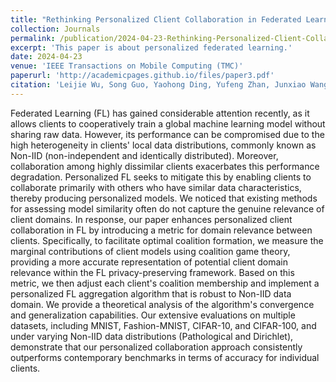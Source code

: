 ```yaml
---
title: "Rethinking Personalized Client Collaboration in Federated Learning"
collection: Journals
permalink: /publication/2024-04-23-Rethinking-Personalized-Client-Collaboration-in-Federated-Learning
excerpt: 'This paper is about personalized federated learning.'
date: 2024-04-23
venue: 'IEEE Transactions on Mobile Computing (TMC)'
paperurl: 'http://academicpages.github.io/files/paper3.pdf'
citation: 'Leijie Wu, Song Guo, Yaohong Ding, Yufeng Zhan, Junxiao Wang, Wenchao Xu, Yufeng Zhan, and Anne-Marie Kermarrec. &quot;Rethinking Personalized Client Collaboration in Federated Learning.&quot; <i>IEEE Transactions on Mobile Computing (TMC)</i>. (2024).'
---
```



Federated Learning (FL) has gained considerable attention recently, as it allows clients to cooperatively train a global machine learning model without sharing raw data. However, its performance can be compromised due to the high heterogeneity in clients' local data distributions, commonly known as Non-IID (non-independent and identically distributed). Moreover, collaboration among highly dissimilar clients exacerbates this performance degradation. Personalized FL seeks to mitigate this by enabling clients to collaborate primarily with others who have similar data characteristics, thereby producing personalized models. We noticed that existing methods for assessing model similarity often do not capture the genuine relevance of client domains. In response, our paper enhances personalized client collaboration in FL by introducing a metric for domain relevance between clients. Specifically, to facilitate optimal coalition formation, we measure the marginal contributions of client models using coalition game theory, providing a more accurate representation of potential client domain relevance within the FL privacy-preserving framework. Based on this metric, we then adjust each client's coalition membership and implement a personalized FL aggregation algorithm that is robust to Non-IID data domain. We provide a theoretical analysis of the algorithm's convergence and generalization capabilities. Our extensive evaluations on multiple datasets, including MNIST, Fashion-MNIST, CIFAR-10, and CIFAR-100, and under varying Non-IID data distributions (Pathological and Dirichlet), demonstrate that our personalized collaboration approach consistently outperforms contemporary benchmarks in terms of accuracy for individual clients.
